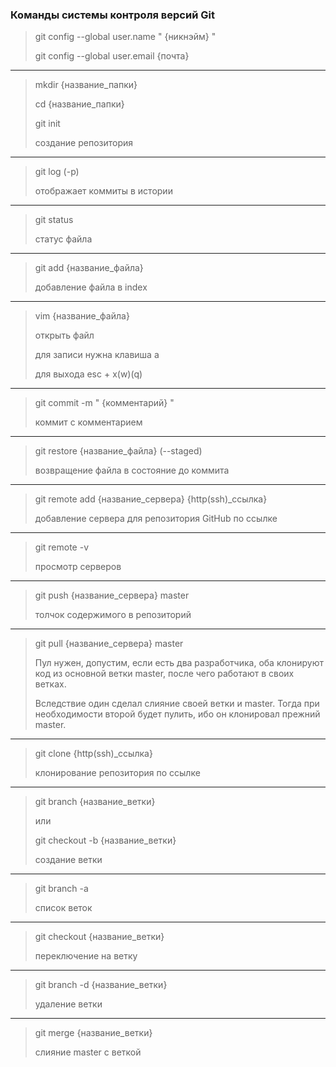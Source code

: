 ### Команды системы контроля версий Git

> git config --global user.name " {никнэйм} "
> 
> git config --global user.email {почта}
___
> mkdir {название_папки}
> 
> cd {название_папки}
> 
> git init
>  
> создание репозитория
___
> git log (-p)
> 
> отображает коммиты в истории
___
> git status
> 
> статус файла 
___
> git add {название_файла}
> 
> добавление файла в index
___
> vim {название_файла}
> 
> открыть файл
> 
> для записи нужна клавиша а
> 
> для выхода esc + x(w)(q)
___
> git commit -m " {комментарий} "
> 
> коммит с комментарием 
___
> git restore {название_файла} (--staged)
> 
> возвращение файла в состояние до коммита
___
> git remote add {название_сервера} {http(ssh)_ccылка}
> 
> добавление сервера для репозитория GitHub по ссылке
___
> git remote -v
> 
> просмотр серверов
___
> git push {название_сервера} master
> 
> толчок содержимого в репозиторий 
___
> git pull {название_сервера} master
> 
> Пул нужен, допустим, если есть два разработчика, оба клонируют код из основной ветки master, после чего работают в своих ветках. 
> 
> Вследствие один сделал слияние своей ветки и master. Тогда при необходимости второй будет пулить, ибо он клонировал прежний master.
___
> git clone {http(ssh)_ccылка}
> 
> клонирование репозитория по ссылке
___
> git branch {название_ветки}
> 
> или
> 
> git checkout -b {название_ветки}
> 
> создание ветки
___
> git branch -a
> 
> список веток
___
> git checkout {название_ветки}
> 
> переключение на ветку
___
> git branch -d {название_ветки}
> 
> удаление ветки
___
> git merge {название_ветки}
> 
> слияние master с веткой
